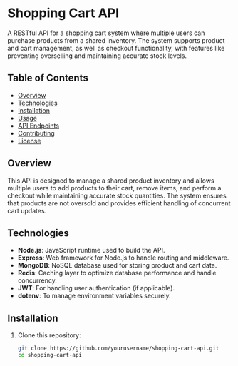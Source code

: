 # Shopping Cart API

A RESTful API for a shopping cart system where multiple users can purchase products from a shared inventory. The system supports product and cart management, as well as checkout functionality, with features like preventing overselling and maintaining accurate stock levels.

## Table of Contents

- [Overview](#overview)
- [Technologies](#technologies)
- [Installation](#installation)
- [Usage](#usage)
- [API Endpoints](#api-endpoints)
- [Contributing](#contributing)
- [License](#license)

## Overview

This API is designed to manage a shared product inventory and allows multiple users to add products to their cart, remove items, and perform a checkout while maintaining accurate stock quantities. The system ensures that products are not oversold and provides efficient handling of concurrent cart updates.

## Technologies

- **Node.js**: JavaScript runtime used to build the API.
- **Express**: Web framework for Node.js to handle routing and middleware.
- **MongoDB**: NoSQL database used for storing product and cart data.
- **Redis**: Caching layer to optimize database performance and handle concurrency.
- **JWT**: For handling user authentication (if applicable).
- **dotenv**: To manage environment variables securely.

## Installation

1. Clone this repository:

   ```bash
   git clone https://github.com/yourusername/shopping-cart-api.git
   cd shopping-cart-api
